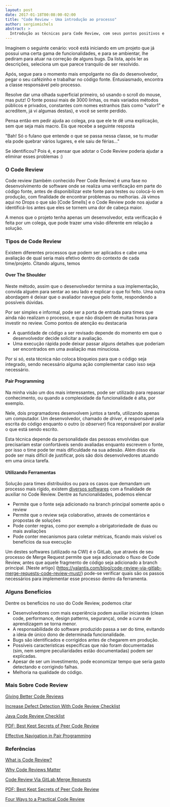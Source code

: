 ```yaml
---
layout: post
date: 2017-01-18T00:08:00-02:00
title: "Code Review - Uma introdução ao processo"
author: sergiomichels
abstract: >
  Introdução as técnicas para Code Review, com seus pontos positivos e negativos, elencando benefícios no uso do processo. 
---
```


Imaginem o seguinte cenário: você está iniciando em um projeto que já possui uma certa gama de funcionalidades, e para se ambientar, lhe pediram para atuar na correção de alguns bugs. Da lista, após ler as descrições, seleciona um que parece tranquilo de ser resolvido.

Após, segue para o momento mais empolgante no dia do desenvolvedor, pegar o seu cafézinho e trabalhar no código fonte. Entusiasmado, encontra a classe responsável pelo processo.

Resolve dar uma olhada superficial primeiro, só usando o scroll do mouse, mas putz! O fonte possui mais de 3000 linhas, os mais variados métodos públicos e privados, constantes com nomes estranhos (tais como "valor1" e acreditem, já vi algumas destas), e você se sente perdido.

Pensa então em pedir ajuda ao colega, pra que ele te dê uma explicação, sem que seja mais macro. Eis que recebe a seguinte resposta

"Bah! Só o fulano que entende o que se passa nessa classe, se tu mudar ela pode quebrar vários lugares, e ele saiu de férias..."

Se identificou? Pois é, e pensar que adotar o Code Review poderia ajudar a eliminar esses problemas :)

### O Code Review

Code review (também conhecido Peer Code Review) é uma fase no desenvolvimento de software onde se realiza uma verificação em parte do código fonte, antes de disponibilizar este fonte para testes ou colocá-lo em produção, com finalidade de encontrar problemas ou melhorias. Já vimos aqui no Drops o que são [Code Smells] e o Code Review pode nos ajudar a identificá-los antes que eles se tornem uma dor de cabeça maior.

A menos que o projeto tenha apenas um desenvolvedor, esta verificação é feita por um colega, que pode trazer uma visão diferente em relação a solução.  

### Tipos de Code Review

Existem diferentes processos que podem ser aplicados e cabe uma avaliação de qual seria mais efetivo dentro do contexto de cada time/projeto. Citando alguns, temos

#### Over The Shoulder 

Neste método, assim que o desenvolvedor termina a sua implementação, convida alguém para sentar ao seu lado e explicar o que foi feito. Uma outra abordagem é deixar que o avaliador navegue pelo fonte, respondendo a possíveis dúvidas.

Por ser simples e informal, pode ser a porta de entrada para times que ainda não realizam o processo, e que não dispõem de muitas horas para investir no review. Como pontos de atenção eu destacaria

 - A quantidade de código a ser revisado depende do momento em que o desenvolvedor decide solicitar a avaliação.
 - Uma execução rápida pode deixar passar alguns detalhes que poderiam ser encontrados em uma avaliação mas minuciosa.

Por si só, esta técnica não coloca bloqueios para que o código seja integrado, sendo necessário alguma ação complementar caso isso seja necessário.    

#### Pair Programming 

Na minha visão um dos mais interessantes, pode ser utilizado para repassar conhecimento, ou quando a complexidade da funcionalidade é alta, por exemplo. 

Nele, dois programadores desenvolvem juntos a tarefa, utilizando apenas um computador. Um desenvolvedor, chamado de *driver*, é responsável pela escrita do código enquanto o outro (o *observer*) fica responsável por avaliar o que está sendo escrito.

Esta técnica depende da personalidade das pessoas envolvidas que precisariam estar confortáveis sendo avaliadas enquanto escrevem o fonte, por isso o time pode ter mais dificuldade na sua adesão. Além disso ela pode ser mais difícil de justificar, pois são dois desenvolvedores atuando em uma única tarefa.

#### Utilizando Ferramentas 

Solução para times distribuídos ou para os casos que demandam um processo mais rígido, existem [diversos softwares](http://devzum.com/2015/04/best-code-review-tools/) com a finalidade de auxiliar no Code Review. Dentre as funcionalidades, podemos elencar

 - Permite que o fonte seja adicionado na branch principal somente após o review
 - Permite que o review seja colaborativo, através de comentários e propostas de soluções
 - Pode conter regras, como por exemplo a obrigatoriedade de duas ou mais avaliações 
 - Pode conter mecanismos para coletar métricas, ficando mais visível os benefícios da sua execução

 Um destes softwares (utilizado na CWI) é o GitLab, que através de seu processo de Merge Request permite que seja adicionado o fluxo de Code Review, antes que aquele fragmento de código seja adicionado a branch principal. 
 [Neste artigo] (https://yalantis.com/blog/code-review-via-gitlab-merge-requests-code-review-must/) pode-se verificar quais são os passos necessários para implementar esse processo dentro da ferramenta.

### Alguns Benefícios 

Dentre os benefícios no uso do Code Review, podemos citar

- Desenvolvedores com mais experiência podem auxiliar iniciantes (clean code, performance, design patterns, segurança), onde a curva de aprendizagem se torna menor.
- A responsabilidade do software produzido passa a ser do time, evitando a ideia de único dono de determinada funcionalidade.
- Bugs são identificados e corrigidos antes de chegarem em produção.
- Possíveis características específicas que não foram documentadas (sim, nem sempre peculiaridades estão documentadas) podem ser explicadas.
- Apesar de ser um investimento, pode economizar tempo que seria gasto detectando e corrigindo falhas.
- Melhoria na qualidade do código.

### Mais Sobre Code Review

[Giving Better Code Reviews](https://medium.com/@mrjoelkemp/giving-better-code-reviews-16109e0fdd36#.b6diqgvfp)

[Increase Defect Detection With Code Review Checklist](https://blog.fogcreek.com/increase-defect-detection-with-our-code-review-checklist-example/)

[Java Code Review Checklist](https://dzone.com/articles/java-code-review-checklist)

[PDF: Best Kept Secrets of Peer Code Review](https://smartbear.com/SmartBear/media/pdfs/best-kept-secrets-of-peer-code-review.pdf)

[Effective Navigation in Pair Programming](https://www.thoughtworks.com/insights/blog/effective-navigation-in-pair-programming)

### Referências

[What is Code Review?](https://smartbear.com/learn/code-review/what-is-code-review/)

[Why Code Reviews Matter](https://www.atlassian.com/agile/code-reviews)

[Code Review Via GitLab Merge Requests](https://yalantis.com/blog/code-review-via-gitlab-merge-requests-code-review-must/)

[PDF: Best Kept Secrets of Peer Code Review](https://smartbear.com/SmartBear/media/pdfs/best-kept-secrets-of-peer-code-review.pdf)

[Four Ways to a Practical Code Review](http://www.methodsandtools.com/archive/archive.php?id=66)